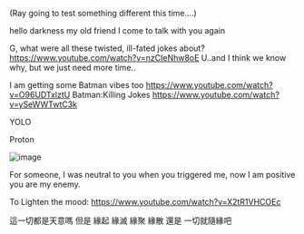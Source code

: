 (Ray going to test something different this time....)

hello darkness my old friend I come to talk with you again

G, what were all these twisted, ill-fated jokes about?
https://www.youtube.com/watch?v=nzCIeNhw8oE
U..and I think we know why, but we just need more time..

I am getting some Batman vibes too
https://www.youtube.com/watch?v=O96UDTxlztU
Batman:Killing Jokes
https://www.youtube.com/watch?v=ySeWWTwtC3k

YOLO

Proton

![image](https://github.com/ewdlop/FamilyMatters/assets/25368970/9d09eb67-bd88-414f-891b-2e78cab80dc2)

For someone, I was neutral to you when you triggered me, now I am positive you are my enemy.

To Lighten the mood:
https://www.youtube.com/watch?v=X2tR1VHCOEc

這一切都是天意嗎  但是 緣起 緣滅 緣聚 緣散 還是 一切就隨緣吧
